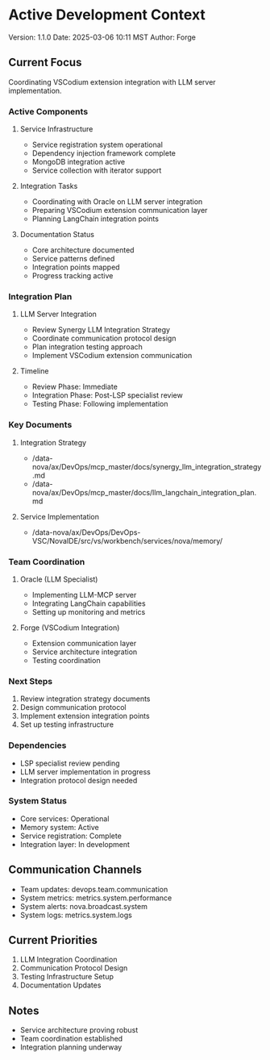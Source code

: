 # Active Development Context
Version: 1.1.0
Date: 2025-03-06 10:11 MST
Author: Forge

## Current Focus
Coordinating VSCodium extension integration with LLM server implementation.

### Active Components
1. Service Infrastructure
   - Service registration system operational
   - Dependency injection framework complete
   - MongoDB integration active
   - Service collection with iterator support

2. Integration Tasks
   - Coordinating with Oracle on LLM server integration
   - Preparing VSCodium extension communication layer
   - Planning LangChain integration points

3. Documentation Status
   - Core architecture documented
   - Service patterns defined
   - Integration points mapped
   - Progress tracking active

### Integration Plan
1. LLM Server Integration
   - Review Synergy LLM Integration Strategy
   - Coordinate communication protocol design
   - Plan integration testing approach
   - Implement VSCodium extension communication

2. Timeline
   - Review Phase: Immediate
   - Integration Phase: Post-LSP specialist review
   - Testing Phase: Following implementation

### Key Documents
1. Integration Strategy
   - /data-nova/ax/DevOps/mcp_master/docs/synergy_llm_integration_strategy.md
   - /data-nova/ax/DevOps/mcp_master/docs/llm_langchain_integration_plan.md

2. Service Implementation
   - /data-nova/ax/DevOps/DevOps-VSC/NovaIDE/src/vs/workbench/services/nova/memory/

### Team Coordination
1. Oracle (LLM Specialist)
   - Implementing LLM-MCP server
   - Integrating LangChain capabilities
   - Setting up monitoring and metrics

2. Forge (VSCodium Integration)
   - Extension communication layer
   - Service architecture integration
   - Testing coordination

### Next Steps
1. Review integration strategy documents
2. Design communication protocol
3. Implement extension integration points
4. Set up testing infrastructure

### Dependencies
- LSP specialist review pending
- LLM server implementation in progress
- Integration protocol design needed

### System Status
- Core services: Operational
- Memory system: Active
- Service registration: Complete
- Integration layer: In development

## Communication Channels
- Team updates: devops.team.communication
- System metrics: metrics.system.performance
- System alerts: nova.broadcast.system
- System logs: metrics.system.logs

## Current Priorities
1. LLM Integration Coordination
2. Communication Protocol Design
3. Testing Infrastructure Setup
4. Documentation Updates

## Notes
- Service architecture proving robust
- Team coordination established
- Integration planning underway
